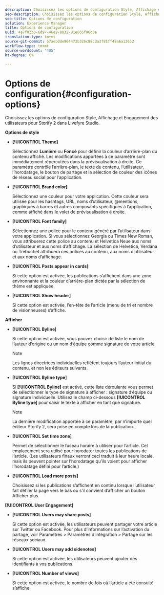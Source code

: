 ```yaml
---
description: Choisissez les options de configuration Style, Affichage et Engagement des utilisateurs pour Storify 2 dans Livefyre Studio.
seo-description: Choisissez les options de configuration Style, Affichage et Engagement des utilisateurs pour Storify 2 dans Livefyre Studio.
seo-title: Options de configuration
solution: Experience Manager
title: Options de configuration
uuid: 4a7f03b3-6d97-46e9-8832-81e665f06d3a
translation-type: tm+mt
source-git-commit: 67aeb3de964473b326c88c3a3f81ff48a6a12652
workflow-type: tm+mt
source-wordcount: '405'
ht-degree: 0%

---
```



# Options de configuration{#configuration-options}

Choisissez les options de configuration Style, Affichage et Engagement des utilisateurs pour Storify 2 dans Livefyre Studio.

**Options de style**

* **[!UICONTROL Theme]**

   Sélectionnez **Lumière** ou **Foncé** pour définir la couleur d’arrière-plan du contenu affiché. Les modifications apportées à ce paramètre sont immédiatement répercutées dans la prévisualisation à droite. Ce paramètre contrôle l’arrière-plan, le texte du contenu, l’utilisateur, l’horodatage, le bouton de partage et la sélection de couleur des icônes de réseau social pour l’application.

* **[!UICONTROL Brand color]**

   Sélectionnez une couleur pour votre application. Cette couleur sera utilisée pour les hashtags, URL, noms d’utilisateur, @mentions, graphiques à barres et autres composants spécifiques à l’application, comme affiché dans le volet de prévisualisation à droite.

* **[!UICONTROL Font family]**

   Sélectionnez une police pour le contenu généré par l’utilisateur dans votre application. Si vous sélectionnez Georgia ou Times New Roman, vous attribuerez cette police au contenu et Helvetica Neue aux noms d’utilisateur et aux noms d’affichage. La sélection de Helvetica, Verdana ou Trebuchet attribuera ces polices au contenu, aux noms d’utilisateur et aux noms d’affichage.

* **[!UICONTROL Posts appear in cards]**

   Si cette option est activée, les publications s’affichent dans une zone environnante et la couleur d’arrière-plan dictée par la sélection de thème est appliquée.

* **[!UICONTROL Show header]**

   Si cette option est activée, l’en-tête de l’article (menu de tri et nombre de visionneuses) s’affiche.

**Afficher**

* **[!UICONTROL Byline]**

   Si cette option est activée, vous pouvez choisir de liste le nom de l’auteur d’origine ou un nom d’équipe comme signature de votre article.

   >[!NOTE]
   >
   >Les lignes directrices individuelles reflètent toujours l’auteur initial du contenu, et non les éditeurs suivants.

* **[!UICONTROL Byline type]**

   Si **[!UICONTROL Byline]** est activé, cette liste déroulante vous permet de sélectionner le type de signature à afficher : signature d’équipe ou signature individuelle. Utilisez le champ ci-dessous **[!UICONTROL Byline type]** pour saisir le texte à afficher en tant que signature.

   >[!NOTE]
   >
   >La dernière modification apportée à ce paramètre, par n’importe quel éditeur Storify 2, sera prise en compte lors de la publication.

* **[!UICONTROL Set time zone]**

   Permet de sélectionner le fuseau horaire à utiliser pour l’article. Cet emplacement sera utilisé pour horodater toutes les publications de l’article. (Les utilisateurs finaux verront ceci traduit à leur heure locale, mais ils peuvent pointer sur l’horodatage qu’ils voient pour afficher l’horodatage défini pour l’article.)

* **[!UICONTROL Load more posts]**

   Choisissez si les publications s’affichent en continu lorsque l’utilisateur fait défiler la page vers le bas ou s’il convient d’afficher un bouton Afficher plus.

**[!UICONTROL User Engagement]**

* **[!UICONTROL Users may share posts]**

   Si cette option est activée, les utilisateurs peuvent partager votre article sur Twitter ou Facebook. Pour plus d’informations sur l’activation du partage, voir Paramètres > Paramètres d’intégration > Partage sur les réseaux sociaux.

* **[!UICONTROL Users may add sidenotes]**

   Si cette option est activée, les utilisateurs peuvent ajouter des identifiants à vos publications.

* **[!UICONTROL Number of views]**

   Si cette option est activée, le nombre de fois où l’article a été consulté s’affiche.

